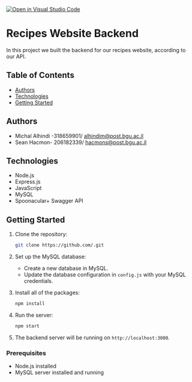 [![Open in Visual Studio Code](https://classroom.github.com/assets/open-in-vscode-718a45dd9cf7e7f842a935f5ebbe5719a5e09af4491e668f4dbf3b35d5cca122.svg)](https://classroom.github.com/online_ide?assignment_repo_id=11197285&assignment_repo_type=AssignmentRepo)

# Recipes Website Backend

In this project we built the backend for our recipes website, according to our API.

## Table of Contents

- [Authors](#authors)
- [Technologies](#technologies)
- [Getting Started](#getting-started)


## Authors

- Michal Alhindi -318659901/ alhindim@post.bgu.ac.il
- Sean Hacmon- 206182339/ hacmons@post.bgu.ac.il

## Technologies

- Node.js
- Express.js
- JavaScript
- MySQL
- Spoonacular+ Swagger API

## Getting Started

1. Clone the repository:

   ```bash
   git clone https://github.com/.git
   ```

2. Set up the MySQL database:

   - Create a new database in MySQL.
   - Update the database configuration in `config.js` with your MySQL credentials.

3. Install all of the packages:
 
    ```bash
    npm install
    ```

3. Run the server:

   ```bash
   npm start
   ```

4. The backend server will be running on `http://localhost:3000`.


### Prerequisites

- Node.js installed
- MySQL server installed and running


